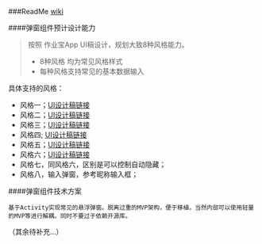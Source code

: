 ###ReadMe
[wiki](http://confluence.inner.youdao.com/pages/viewpage.action?pageId=2537049)


####弹窗组件预计设计能力
> 按照 作业宝App UI稿设计，规划大致8种风格能力。
> * 8种风格 均为常见风格样式
> * 每种风格支持常见的基本数据输入


具体支持的风格：
- 风格一；[UI设计稿链接](https://lanhuapp.com/web/#/item/board/detail?pid=4d457c79-1c3a-412b-a77f-ec81d9637fa3&project_id=4d457c79-1c3a-412b-a77f-ec81d9637fa3&image_id=87304d4f-b733-4c95-b628-8fc5a5d78bbb)
- 风格二；[UI设计稿链接](https://lanhuapp.com/web/#/item/board/detail?pid=77f7dec9-0cc5-4168-8a62-fabd93eaacbb&project_id=77f7dec9-0cc5-4168-8a62-fabd93eaacbb&image_id=eb07292a-dc69-49b9-abb8-fa4f11fffb4d)
- 风格三；[UI设计稿链接](https://lanhuapp.com/web/#/item/board/detail?pid=77f7dec9-0cc5-4168-8a62-fabd93eaacbb&project_id=77f7dec9-0cc5-4168-8a62-fabd93eaacbb&image_id=356f885f-dcd4-4cb2-beb3-5bea37cf1871)
- 风格四; [UI设计稿链接](https://lanhuapp.com/web/#/item/board/detail?pid=77f7dec9-0cc5-4168-8a62-fabd93eaacbb&project_id=77f7dec9-0cc5-4168-8a62-fabd93eaacbb&image_id=dc48574c-9419-4b9c-9ba5-b327482844a5)
- 风格五；[UI设计稿链接](https://lanhuapp.com/web/#/item/board/detail?pid=77f7dec9-0cc5-4168-8a62-fabd93eaacbb&project_id=77f7dec9-0cc5-4168-8a62-fabd93eaacbb&image_id=b35a5093-8226-4cad-a773-bddd5671cd7e)
- 风格六；[UI设计稿链接](https://lanhuapp.com/web/#/item/board/detail?pid=5c1f1eff-92b4-4c02-a28f-422ec573f633&project_id=5c1f1eff-92b4-4c02-a28f-422ec573f633&image_id=50a2b27a-7335-42eb-be29-ab6bbbbdc553)
- 风格七，同风格六，区别是可以控制自动隐藏；
- 风格八，输入弹窗，参考昵称输入框；


####弹窗组件技术方案

    基于Activity实现常见的悬浮弹窗。脱离过重的MVP架构，便于移植，当然内部可以使用轻量的MVP等进行解耦。同时不要过于依赖开源库。


（其余待补充...）